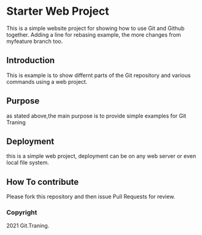 # Starter Web Project

This is a simple website project for
showing how to use Git and Github together. Adding a line for rebasing example, the
more changes from myfeature branch too.

## Introduction
This is example is to show differnt parts
of the Git repository and various commands
using a web project.

## Purpose

as stated above,the main purpose is to
provide simple examples for Git Traning

## Deployment

this is a simple web project, deployment
can be on any web server or even local
file system.

## How To contribute

Please fork this repository and then issue Pull Requests for
review.

### Copyright

2021 Git.Traning.